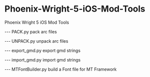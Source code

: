 # Phoenix-Wright-5-iOS-Mod-Tools
Phoenix Wright 5 iOS Mod Tools

 --- PACK.py pack arc files
 
 --- UNPACK.py unpack arc files
 
 
 --- export_gmd.py export gmd strings
 
 --- import_gmd.py import gmd strings
 
 
 --- MTFontBuilder.py build a Font file for MT Framework
 
